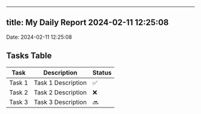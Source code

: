 
---
title: My Daily Report 2024-02-11 12:25:08
---

Date: 2024-02-11 12:25:08

## Tasks Table

| Task | Description | Status |
|------|-------------|--------|
| Task 1 | Task 1 Description | ✅ |
| Task 2 | Task 2 Description | ❌ |
| Task 3 | Task 3 Description | 🔜 |
